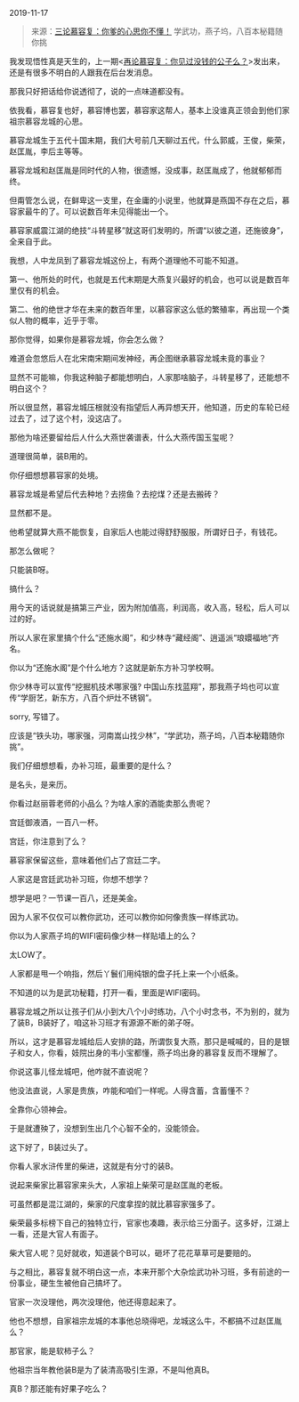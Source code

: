 2019-11-17

> 来源：[三论慕容复：你爹的心思你不懂！](http://mp.weixin.qq.com/s?__biz=MzU3NDc5Nzc0NQ==&mid=2247485856&idx=2&sn=7c758c7394f399cde9519cfe45c6abb2&chksm=fd2dab7eca5a2268861202ade8397e7a83c1b110ad5f4b3a6acab3fedf3031b3c749ff25831d&scene=27#wechat_redirect)
> 学武功，燕子坞，八百本秘籍随你挑

我发现悟性真是天生的，上一期<[再论慕容复：你见过没钱的公子么？](http://mp.weixin.qq.com/s?__biz=MzU3NDc5Nzc0NQ==&mid=2247485840&idx=2&sn=889ddd580a0df3482f6e8bb40a83dcd6&chksm=fd2dab4eca5a2258efdc59fd843f1f9ddf3b9ccec9dad0940f9952319dec5ce079fa42574f38&scene=21#wechat_redirect)>发出来，还是有很多不明白的人跟我在后台发消息。

  

那我只好把话给你说透彻了，说的一点味道都没有。

  

依我看，慕容复也好，慕容博也罢，慕容家这帮人，基本上没谁真正领会到他们家祖宗慕容龙城的心思。

  

慕容龙城生于五代十国末期，我们大号前几天聊过五代，什么郭威，王俊，柴荣，赵匡胤，李后主等等。

  

慕容龙城和赵匡胤是同时代的人物，很遗憾，没成事，赵匡胤成了，他就郁郁而终。

  

但甭管怎么说，在鲜卑这一支里，在金庸的小说里，他就算是燕国不存在之后，慕容家最牛的了。可以说数百年未见得能出一个。

  

慕容家威震江湖的绝技“斗转星移”就这哥们发明的，所谓“以彼之道，还施彼身”，全来自于此。

  

我想，人中龙凤到了慕容龙城这份上，有两个道理他不可能不知道。

  

第一、他所处的时代，也就是五代末期是大燕复兴最好的机会，也可以说是数百年里仅有的机会。

  

第二、他的绝世才华在未来的数百年里，以慕容家这么低的繁殖率，再出现一个类似人物的概率，近乎于零。

  

那你觉得，如果你是慕容龙城，你会怎么做？

  

难道会忽悠后人在北宋南宋期间发神经，再企图继承慕容龙城未竟的事业？

  

显然不可能嘛，你我这种脑子都能想明白，人家那啥脑子，斗转星移了，还能想不明白这个？

  

所以很显然，慕容龙城压根就没有指望后人再异想天开，他知道，历史的车轮已经过去了，过了这个村，没这店了。

  

那他为啥还要留给后人什么大燕世袭谱表，什么大燕传国玉玺呢？

  

道理很简单，装B用的。

  

你仔细想想慕容家的处境。

  

慕容龙城是希望后代去种地？去捞鱼？去挖煤？还是去搬砖？

  

显然都不是。

  

他希望就算大燕不能恢复，自家后人也能过得舒舒服服，所谓好日子，有钱花。

  

那怎么做呢？

  

只能装B呀。

  

搞什么？

  

用今天的话说就是搞第三产业，因为附加值高，利润高，收入高，轻松，后人可以过的好。

  

所以人家在家里搞个什么“还施水阁”，和少林寺“藏经阁”、逍遥派“琅嬛福地”齐名。

  

你以为“还施水阁”是个什么地方？这就是新东方补习学校啊。

  

你少林寺可以宣传“挖掘机技术哪家强? 中国山东找蓝翔”，那我燕子坞也可以宣传“学厨艺，新东方，八百个炉灶不锈钢”。

  

sorry, 写错了。

  

应该是“铁头功，哪家强，河南嵩山找少林”，“学武功，燕子坞，八百本秘籍随你挑”。

  

我们仔细想想看，办补习班，最重要的是什么？

  

是名头，是来历。

  

你看过赵丽蓉老师的小品么？为啥人家的酒能卖那么贵呢？

  

宫廷御液酒，一百八一杯。

  

宫廷，你注意到了么？

  

慕容家保留这些，意味着他们占了宫廷二字。

  

人家这是宫廷武功补习班，你想不想学？

  

想学是吧？一节课一百八，还是美金。

  

因为人家不仅仅可以教你武功，还可以教你如何像贵族一样练武功。

  

你以为人家燕子坞的WIFI密码像少林一样贴墙上的么？

  

太LOW了。

  

人家都是甩一个响指，然后丫鬟们用纯银的盘子托上来一个小纸条。

  

不知道的以为是武功秘籍，打开一看，里面是WIFI密码。

  

慕容龙城之所以让孩子们从小到大八个小时练功，八个小时念书，不为别的，就为了装B，B装好了，咱这补习班才有源源不断的弟子呀。

  

所以，这才是慕容龙城给后人安排的路，所谓恢复大燕，那只是喊喊的，目的是银子和女人，你看，妓院出身的韦小宝都懂，燕子坞出身的慕容复反而不理解了。  

  

你说这事儿怪龙城吧，他咋就不直说呢？

  

他没法直说，人家是贵族，咋能和咱们一样呢。人得含蓄，含蓄懂不？

  

全靠你心领神会。

  

于是就遭殃了，没想到生出几个心智不全的，没能领会。

  

这下好了，B装过头了。

  

你看人家水浒传里的柴进，这就是有分寸的装B。

  

说起来柴家比慕容家来头大，人家祖上柴荣可是赵匡胤的老板。

  

可虽然都是混江湖的，柴家的尺度拿捏的就比慕容家强多了。

  

柴荣最多标榜下自己的独特立行，官家也凑趣，表示给三分面子。这多好，江湖上一看，还是大官人有面子。

  

柴大官人呢？见好就收，知道装个B可以，砸坏了花花草草可是要赔的。

  

与之相比，慕容复就不明白这一点，本来开那个大杂烩武功补习班，多有前途的一份事业，硬生生被他自己搞坏了。

  

官家一次没理他，两次没理他，他还得意起来了。

  

他也不想想，自家祖宗龙城的本事他总晓得吧，龙城这么牛，不都搞不过赵匡胤么？

  

那官家，能是软柿子么？

  

他祖宗当年教他装B是为了装清高吸引生源，不是叫他真B。

  

真B？那还能有好果子吃么？

